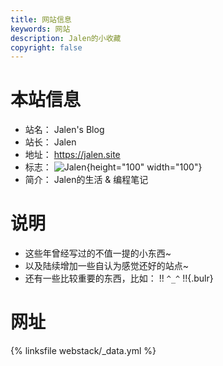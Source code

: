 ```yaml
---
title: 网站信息
keywords: 网站
description: Jalen的小收藏
copyright: false
---
```


# 本站信息
- 站名： Jalen's Blog
- 站长： Jalen
- 地址： https://jalen.site
- 标志： ![Jalen](https://ae01.alicdn.com/kf/U39cf0177bf5f4d62974408629c0b6d63b.png){height="100" width="100"}
- 简介： Jalen的生活 & 编程笔记

# 说明
- 这些年曾经写过的不值一提的小东西~
- 以及陆续增加一些自认为感觉还好的站点~
- 还有一些比较重要的东西，比如： !! `^_^` !!{.bulr}

# 网址
{% linksfile webstack/_data.yml %}
